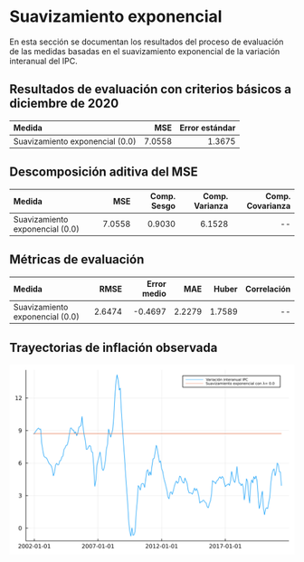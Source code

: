 # Suavizamiento exponencial 

En esta sección se documentan los resultados del proceso de evaluación de las medidas basadas en el suavizamiento exponencial de la variación interanual del IPC.


## Resultados de evaluación con criterios básicos a diciembre de 2020

| Medida      |    MSE | Error estándar |
| :---------- | -----: | -------------: |
| Suavizamiento exponencial (0.0) |  7.0558 | 1.3675



## Descomposición aditiva del MSE


| Medida                       |    MSE | Comp. Sesgo | Comp. Varianza | Comp. Covarianza |
| :--------------------------- | -----: | ----------: | -------------: | ---------------: |
| Suavizamiento exponencial (0.0) | 7.0558 |0.9030  |  6.1528 |  -- |


## Métricas de evaluación 


| Medida                       |   RMSE | Error medio |    MAE |  Huber | Correlación |
| :--------------------------- | -----: | ----------: | -----: | -----: | ----------: |
| Suavizamiento exponencial (0.0) | 2.6474 | -0.4697 |  2.2279 | 1.7589  | --  |

## Trayectorias de inflación observada

![Trayectoria observada](images/exponential_smoothing/obs_trajectory.svg)